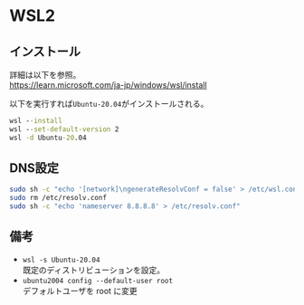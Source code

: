 # WSL2

## インストール

詳細は以下を参照。  
https://learn.microsoft.com/ja-jp/windows/wsl/install

以下を実行すれば`Ubuntu-20.04`がインストールされる。
```bat
wsl --install
wsl --set-default-version 2
wsl -d Ubuntu-20.04
```

## DNS設定

```sh
sudo sh -c "echo '[network]\ngenerateResolvConf = false' > /etc/wsl.conf"
sudo rm /etc/resolv.conf
sudo sh -c "echo 'nameserver 8.8.8.8' > /etc/resolv.conf"
```

## 備考

-  `wsl -s Ubuntu-20.04`  
既定のディストリビューションを設定。
- `ubuntu2004 config --default-user root`  
デフォルトユーザを root に変更
